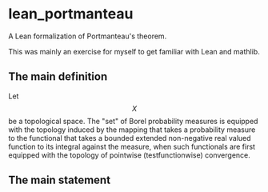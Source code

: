 # lean_portmanteau

A Lean formalization of Portmanteau's theorem.

This was mainly an exercise for myself to get familiar with Lean and mathlib.

## The main definition

Let $$X$$ be a topological space. The "set" of Borel probability measures is equipped with the topology induced by the mapping that takes a probability measure to the functional that takes a bounded extended non-negative real valued function to its integral against the measure, when such functionals are first equipped with the topology of pointwise (testfunctionwise) convergence.

## The main statement

